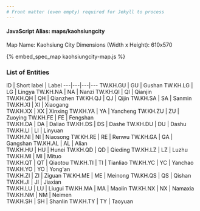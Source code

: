 ```yaml
---
# Front matter (even empty) required for Jekyll to process
---
```


#### JavaScript Alias: maps/kaohsiungcity

Map Name: Kaohsiung City
Dimensions (Width x Height): 610x570



{% embed_spec_map kaohsiungcity-map.js %}

### List of Entities

ID | Short label | Label
---|---|---|---
TW.KH.GU | GU | Gushan
TW.KH.LG | LG | Lingya
TW.KH.NA | NA | Nanzi
TW.KH.QI | QI | Qianjin		
TW.KH.QH | QH | Qianzhen
TW.KH.QJ | QJ | Qijin
TW.KH.SA | SA | Sanmin
TW.KH.XI | XI | Xiaogang		
TW.KH.XX | XX | Xinxing
TW.KH.YA | YA | Yancheng
TW.KH.ZU | ZU | Zuoying
TW.KH.FE | FE | Fengshan		
TW.KH.DA | DA | Daliao
TW.KH.DS | DS | Dashe
TW.KH.DU | DU | Dashu
TW.KH.LI | LI | Linyuan		
TW.KH.NI | NI | Niaosong
TW.KH.RE | RE | Renwu
TW.KH.GA | GA | Gangshan
TW.KH.AL | AL | Alian		
TW.KH.HU | HU | Hunei
TW.KH.QD | QD | Qieding
TW.KH.LZ | LZ | Luzhu
TW.KH.MI | MI | Mituo		
TW.KH.QT | QT | Qiaotou
TW.KH.TI | TI | Tianliao
TW.KH.YC | YC | Yanchao
TW.KH.YO | YO | Yong'an		
TW.KH.ZI | ZI | Ziguan
TW.KH.ME | ME | Meinong
TW.KH.QS | QS | Qishan
TW.KH.JI | JI | Jiaxian		
TW.KH.LU | LU | Liugui
TW.KH.MA | MA | Maolin
TW.KH.NX | NX | Namaxia
TW.KH.NM | NM | Neimen		
TW.KH.SH | SH | Shanlin
TW.KH.TY | TY | Taoyuan